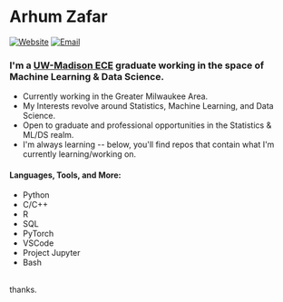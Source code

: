 # Arhum Zafar

[![Website](https://img.shields.io/badge/LinkedIn-%2B-blue)](https://www.linkedin.com/in/arhumz/)
[![Email](https://img.shields.io/badge/Contact-Email-green/)](mailto:work.arhum@gmail.com)



### I'm a [UW-Madison ECE](https://www.engr.wisc.edu/department/electrical-computer-engineering/) graduate working in the space of Machine Learning & Data Science.

- Currently working in the Greater Milwaukee Area. 
- My Interests revolve around Statistics, Machine Learning, and Data Science.
- Open to graduate and professional opportunities in the Statistics & ML/DS realm. 
- I'm always learning -- below, you'll find repos that contain what I'm currently learning/working on.


#### Languages, Tools, and More:

- Python
- C/C++
- R
- SQL
- PyTorch
- VSCode
- Project Jupyter
- Bash

<br>
thanks.


